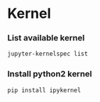 # Kernel

### List available kernel

```bash
jupyter-kernelspec list
```

### Install python2 kernel

```bash
pip install ipykernel
```

